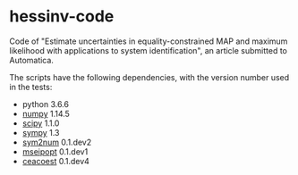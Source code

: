hessinv-code
============

Code of "Estimate uncertainties in equality-constrained MAP and maximum 
likelihood with applications to system identification", an article submitted
to Automatica.

The scripts have the following dependencies, with the version number used
in the tests:

- python 3.6.6
- [numpy] 1.14.5 
- [scipy] 1.1.0
- [sympy] 1.3
- [sym2num] 0.1.dev2
- [mseipopt] 0.1.dev1
- [ceacoest] 0.1.dev4

[numpy]: http://www.numpy.org/
[scipy]: http://www.scipy.org/
[sympy]: http://www.sympy.org/
[sym2num]: https://github.com/cea-ufmg/sym2num
[mseipopt]: https://github.com/cea-ufmg/mseipopt
[ceacoest]: https://github.com/cea-ufmg/ceacoest
